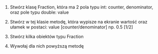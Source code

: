 1. Stwórz klasę Fraction, która ma 2 pola typu int: counter, denominator, oraz pole typu double: value

2. Stwórz w tej klasie metodę, która wypisze na ekranie wartość oraz ułamek w postaci:
value [counter/denominator]
np. 0.5 [1/2]

3. Stwórz kilka obiektów typu Fraction

4. Wywołaj dla nich powyższą metodę
